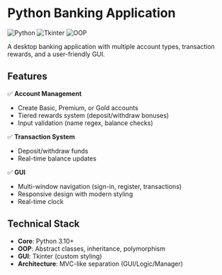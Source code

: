 # Python Banking Application

![Python](https://img.shields.io/badge/Python-3.10%2B-blue)
![Tkinter](https://img.shields.io/badge/GUI-Tkinter-green)
![OOP](https://img.shields.io/badge/Design-OOP-brightgreen)

A desktop banking application with multiple account types, transaction rewards, and a user-friendly GUI.

## Features

✅ **Account Management**  
- Create Basic, Premium, or Gold accounts  
- Tiered rewards system (deposit/withdraw bonuses)  
- Input validation (name regex, balance checks)  

✅ **Transaction System**  
- Deposit/withdraw funds  
- Real-time balance updates  

✅ **GUI**  
- Multi-window navigation (sign-in, register, transactions)  
- Responsive design with modern styling  
- Real-time clock  

## Technical Stack
- **Core**: Python 3.10+  
- **OOP**: Abstract classes, inheritance, polymorphism  
- **GUI**: Tkinter (custom styling)  
- **Architecture**: MVC-like separation (GUI/Logic/Manager)  

